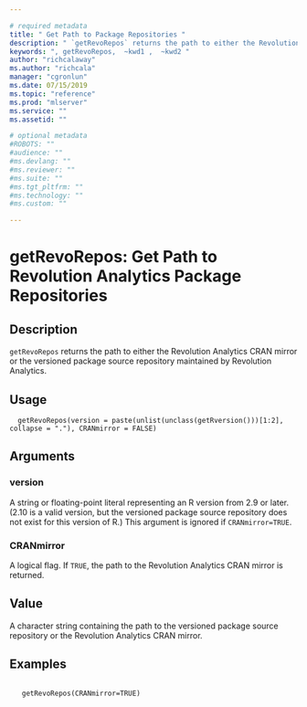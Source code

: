 ```yaml
--- 

# required metadata 
title: " Get Path to Package Repositories " 
description: " `getRevoRepos` returns the path to either the Revolution Analytics CRAN mirror or the versioned package source repository maintained by Microsoft. " 
keywords: ", getRevoRepos,  ~kwd1 ,  ~kwd2 " 
author: "richcalaway"
ms.author: "richcala" 
manager: "cgronlun" 
ms.date: 07/15/2019
ms.topic: "reference" 
ms.prod: "mlserver" 
ms.service: "" 
ms.assetid: "" 

# optional metadata 
#ROBOTS: "" 
#audience: "" 
#ms.devlang: "" 
#ms.reviewer: "" 
#ms.suite: "" 
#ms.tgt_pltfrm: "" 
#ms.technology: "" 
#ms.custom: "" 

--- 
```




 # getRevoRepos:  Get Path to Revolution Analytics Package Repositories  
 ## Description

`getRevoRepos` returns the path to either the Revolution Analytics CRAN mirror or the
versioned package source repository maintained by Revolution Analytics.


 ## Usage

```   
  getRevoRepos(version = paste(unlist(unclass(getRversion()))[1:2], collapse = "."), CRANmirror = FALSE)

```

 ## Arguments



 ### version
  A string or floating-point literal representing an R version from 2.9 or later. (2.10 is a valid version, but the versioned package source repository does not exist for this version of R.) This argument is ignored if `CRANmirror=TRUE`.  


 ### CRANmirror
  A logical flag. If `TRUE`, the path to the Revolution Analytics CRAN mirror is returned.  



 ## Value

A character string containing the path to the versioned package source repository
or the Revolution Analytics CRAN mirror.












 ## Examples

 ```

    getRevoRepos(CRANmirror=TRUE)
```



